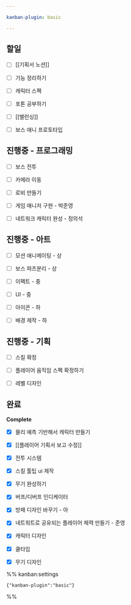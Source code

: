 ```yaml
---

kanban-plugin: basic

---
```


## 할일

- [ ] [[기획서 노션]]
- [ ] 기능 정리하기
- [ ] 캐릭터 스펙
- [ ] 포톤 공부하기
- [ ] [[밸런싱]]
- [ ] 보스 애니 프로토타입


## 진행중 - 프로그래밍

- [ ] 보스 전투
- [ ] 카메라 이동
- [ ] 로비 만들기
- [ ] 게임 매니저 구현 - 박준영
- [ ] 네트워크 캐릭터 완성 - 정의석


## 진행중 - 아트

- [ ] 모션 애니메이팅 - 상
- [ ] 보스 파츠분리 - 상
- [ ] 이펙트 - 중
- [ ] UI - 중
- [ ] 아이콘 - 하
- [ ] 배경 제작 - 하


## 진행중 - 기획

- [ ] 스킬 확정
- [ ] 플레이어 움직임 스펙 확정하기
- [ ] 레벨 디자인


## 완료

**Complete**
- [x] 물리 예측 기반해서 캐릭터 만들기
- [x] [[플레이어 기획서 보고 수정]]
- [x] 전투 시스템
- [x] 스킬 툴팁 ui 제작
- [x] 무기 완성하기
- [x] 버프/디버프 인디케이터
- [x] 방패 디자인 바꾸기 - 아
- [x] 네트워트로 공유되는 플레이어 체력 만들기 - 준영
- [x] 캐릭터 디자인
- [x] 쿨타임
- [x] 무기 디자인




%% kanban:settings
```
{"kanban-plugin":"basic"}
```
%%